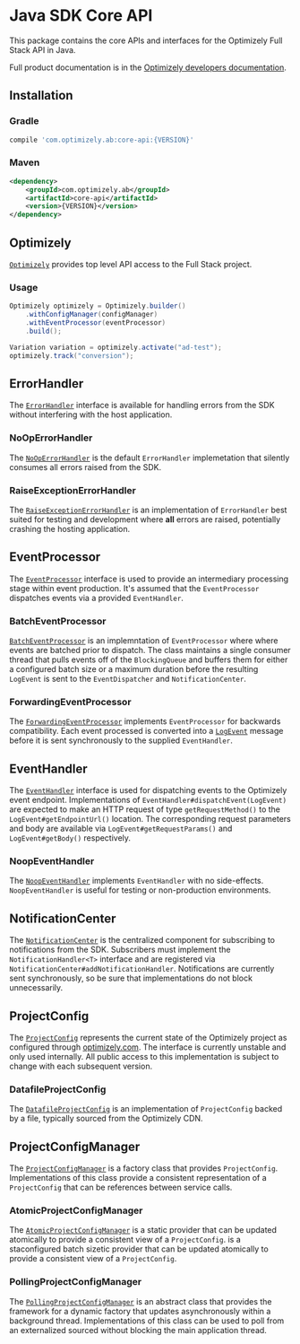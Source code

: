 # Java SDK Core API
This package contains the core APIs and interfaces for the Optimizely Full Stack API in Java.

Full product documentation is in the [Optimizely developers documentation](https://docs.developers.optimizely.com/full-stack/docs/welcome).

## Installation

### Gradle
```groovy
compile 'com.optimizely.ab:core-api:{VERSION}'
```

### Maven
```xml
<dependency>
    <groupId>com.optimizely.ab</groupId>
    <artifactId>core-api</artifactId>
    <version>{VERSION}</version>
</dependency>

```

## Optimizely
[`Optimizely`](https://github.com/optimizely/java-sdk/blob/master/core-api/src/main/java/com/optimizely/ab/Optimizely.java)
provides top level API access to the Full Stack project.

### Usage
```Java
Optimizely optimizely = Optimizely.builder()
    .withConfigManager(configManager)
    .withEventProcessor(eventProcessor)
    .build();

Variation variation = optimizely.activate("ad-test");
optimizely.track("conversion");
```

## ErrorHandler
The [`ErrorHandler`](https://github.com/optimizely/java-sdk/blob/master/core-api/src/main/java/com/optimizely/ab/error/ErrorHandler.java)
interface is available for handling errors from the SDK without interfering with the host application.

### NoOpErrorHandler
The [`NoOpErrorHandler`](https://github.com/optimizely/java-sdk/blob/master/core-api/src/main/java/com/optimizely/ab/error/NoOpErrorHandler.java)
is the default `ErrorHandler` implemetation that silently consumes all errors raised from the SDK.

### RaiseExceptionErrorHandler
The [`RaiseExceptionErrorHandler`](https://github.com/optimizely/java-sdk/blob/master/core-api/src/main/java/com/optimizely/ab/error/RaiseExceptionErrorHandler.java)
is an implementation of `ErrorHandler` best suited for testing and development where **all** errors are raised, potentially crashing
the hosting application.

## EventProcessor
The [`EventProcessor`](https://github.com/optimizely/java-sdk/blob/master/core-api/src/main/java/com/optimizely/ab/event/EventProcessor.java) 
interface is used to provide an intermediary processing stage within event production.
It's assumed that the `EventProcessor` dispatches events via a provided `EventHandler`.

### BatchEventProcessor
[`BatchEventProcessor`](https://github.com/optimizely/java-sdk/blob/master/core-api/src/main/java/com/optimizely/ab/event/BatchEventProcessor.java)
is an implemntation of `EventProcessor` where where events are batched prior to dispatch. The class maintains a single consumer thread that pulls 
events off of the `BlockingQueue` and buffers them for either a
configured batch size or a maximum duration before the resulting `LogEvent` is sent to the `EventDispatcher` and `NotificationCenter`.

### ForwardingEventProcessor
The [`ForwardingEventProcessor`](https://github.com/optimizely/java-sdk/blob/master/core-api/src/main/java/com/optimizely/ab/event/ForwardingEventProcessor.java)
implements `EventProcessor` for backwards compatibility. Each event processed is converted into a [`LogEvent`](https://github.com/optimizely/java-sdk/blob/master/core-api/src/main/java/com/optimizely/ab/event/ForwardingEventProcessor.java)
message before it is sent synchronously to the supplied `EventHandler`.

## EventHandler
The [`EventHandler`](https://github.com/optimizely/java-sdk/blob/master/core-api/src/main/java/com/optimizely/ab/event/EventHandler.java)
interface is used for dispatching events to the Optimizely event endpoint. Implementations of `EventHandler#dispatchEvent(LogEvent)` are expected
to make an HTTP request of type `getRequestMethod()` to the `LogEvent#getEndpointUrl()` location. The corresponding request parameters and body
are available via `LogEvent#getRequestParams()` and `LogEvent#getBody()` respectively.

### NoopEventHandler
The [`NoopEventHandler`](https://github.com/optimizely/java-sdk/blob/master/core-api/src/main/java/com/optimizely/ab/event/NoopEventHandler.java)
implements `EventHandler` with no side-effects. `NoopEventHandler` is useful for testing or non-production environments.

## NotificationCenter
The [`NotificationCenter`](https://github.com/optimizely/java-sdk/blob/master/core-api/src/main/java/com/optimizely/ab/notification/NotificationCenter.java)
is the centralized component for subscribing to notifications from the SDK. Subscribers must implement the `NotificationHandler<T>` interface
and are registered via `NotificationCenter#addNotificationHandler`. Notifications are currently sent synchronously, so be sure that 
implementations do not block unnecessarily.

## ProjectConfig
The [`ProjectConfig`](https://github.com/optimizely/java-sdk/blob/master/core-api/src/main/java/com/optimizely/ab/config/ProjectConfig.java)
represents the current state of the Optimizely project as configured through [optimizely.com](https://www.optimizely.com/).
The interface is currently unstable and only used internally. All public access to this implementation is subject to change
with each subsequent version.

### DatafileProjectConfig
The [`DatafileProjectConfig`](https://github.com/optimizely/java-sdk/blob/master/core-api/src/main/java/com/optimizely/ab/config/DatafileProjectConfig.java)
is an implementation of `ProjectConfig` backed by a file, typically sourced from the Optimizely CDN.

## ProjectConfigManager
The [`ProjectConfigManager`](https://github.com/optimizely/java-sdk/blob/master/core-api/src/main/java/com/optimizely/ab/config/ProjectConfigManager.java)
is a factory class that provides `ProjectConfig`. Implementations of this class provide a consistent representation
of a `ProjectConfig` that can be references between service calls.

### AtomicProjectConfigManager
The [`AtomicProjectConfigManager`](https://github.com/optimizely/java-sdk/blob/master/core-api/src/main/java/com/optimizely/ab/config/AtomicProjectConfigManager.java)
is a static provider that can be updated atomically to provide a consistent view of a `ProjectConfig`.
is a staconfigured batch sizetic provider that can be updated atomically to provide a consistent view of a `ProjectConfig`.

### PollingProjectConfigManager
The [`PollingProjectConfigManager`](https://github.com/optimizely/java-sdk/blob/master/core-api/src/main/java/com/optimizely/ab/config/PollingProjectConfigManager.java)
is an abstract class that provides the framework for a dynamic factory that updates asynchronously within a background thread.
Implementations of this class can be used to poll from an externalized sourced without blocking the main application thread.
